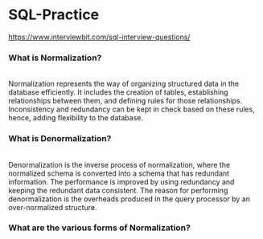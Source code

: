 # SQL-Practice
https://www.interviewbit.com/sql-interview-questions/

<h3> What is Normalization?</h3><br>
Normalization represents the way of organizing structured data in the database efficiently. It includes the creation of tables, establishing relationships between them, and defining rules for those relationships. Inconsistency and redundancy can be kept in check based on these rules, hence, adding flexibility to the database.

<h3> What is Denormalization?</h3><br>
Denormalization is the inverse process of normalization, where the normalized schema is converted into a schema that has redundant information. The performance is improved by using redundancy and keeping the redundant data consistent. The reason for performing denormalization is the overheads produced in the query processor by an over-normalized structure.

<h3> What are the various forms of Normalization?<br></h3>
